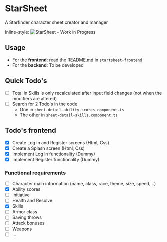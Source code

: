  # StarSheet
 
 A Starfinder character sheet creator and manager
 
 Inline-style: 
 ![StarSheet - Work in Progress](starsheet-wip.png "StarSheet - Work in Progress")

 ## Usage

- For the **frontend**: read the [README.md](starsheet-frontend/README.md) in `startsheet-frontend`
- For the **backend**: To be developed

## Quick Todo's
- [ ] Total in Skills is only recalculated after input field changes (not when the modifiers are altered)
- [ ] Search for 2 Todo's in the code
    - One in `sheet-detail-ability-scores.component.ts`
    - The other in `sheet-detail-skills.component.ts`

## Todo's frontend
- [X] Create Log in and Register screens (Html, Css)  
- [X] Create a Splash screen (Html, Css)  
- [X] Implement Log in functionality (Dummy)
- [X] Implement Register functionality (Dummy)

### Functional requirements
- [ ] Character main information (name, class, race, theme, size, speed,...)
- [X] Ability scores
- [ ] Initiative
- [ ] Health and Resolve
- [X] Skills
- [ ] Armor class
- [ ] Saving throws
- [ ] Attack bonuses
- [ ] Weapons
- [ ] ...